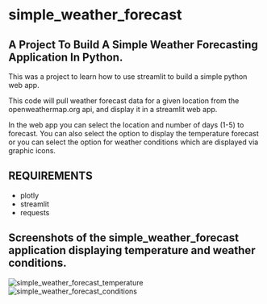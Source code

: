 # simple_weather_forecast
## A Project To Build A Simple Weather Forecasting Application In Python.
 
This was a project to learn how to use streamlit to build a simple python web app. 

This code will pull weather forecast data for a given location from the openweathermap.org api, and display it in a streamlit web app.  

In the web app you can select the location and number of days (1-5) to forecast. You can also select the option to display the temperature forecast or you can select the option for weather conditions which are displayed via graphic icons.

## REQUIREMENTS
- plotly
- streamlit
- requests

## Screenshots of the simple_weather_forecast application displaying temperature and weather conditions.
![simple_weather_forecast_temperature](https://user-images.githubusercontent.com/367461/228400482-7d1aea97-0f68-42b3-827c-17394ad44be0.png)
![simple_weather_forecast_conditions](https://user-images.githubusercontent.com/367461/228400478-6524d25c-071e-4e69-96c9-cd2efa36c7a2.png)
